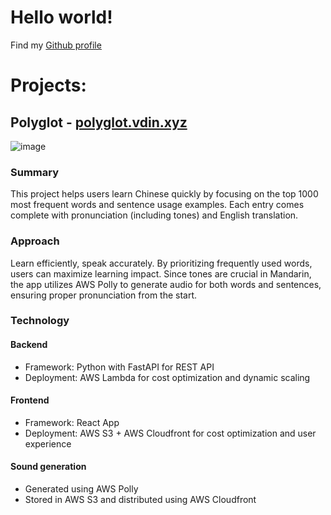 # Hello world!
Find my [Github profile](https://github.com/verina-dinata)

# Projects:
## Polyglot - [polyglot.vdin.xyz](https://polyglot.vdin.xyz/)  
![image](https://github.com/verina-dinata/verina-dinata.github.io/assets/82457559/d95d769f-73a6-466c-b98d-4dfb4b05d9c4)


### Summary
This project helps users learn Chinese quickly by focusing on the top 1000 most frequent words and sentence usage examples. Each entry comes complete with pronunciation (including tones) and English translation.

### Approach
Learn efficiently, speak accurately. By prioritizing frequently used words, users can maximize learning impact. Since tones are crucial in Mandarin, the app utilizes AWS Polly to generate audio for both words and sentences, ensuring proper pronunciation from the start.

### Technology
#### Backend
* Framework: Python with FastAPI for REST API
* Deployment: AWS Lambda for cost optimization and dynamic scaling
#### Frontend
* Framework: React App
* Deployment: AWS S3 + AWS Cloudfront for cost optimization and user experience
#### Sound generation
* Generated using AWS Polly
* Stored in AWS S3 and distributed using AWS Cloudfront
